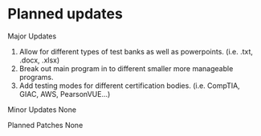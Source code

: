 # Planned updates
Major Updates
1. Allow for different types of test banks as well as powerpoints. (i.e. .txt, .docx, .xlsx) 
2. Break out main program in to different smaller more manageable programs.
3. Add testing modes for different certification bodies. (i.e. CompTIA, GIAC, AWS, PearsonVUE...)
   
Minor Updates
None

Planned Patches
None
